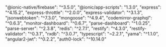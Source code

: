 "@ionic-native/firebase": "^3.5.0",
"@ionic/app-scripts": "1.3.0",
"express": "^4.15.2",
"express-throttle": "^2.0.0",
"express-validator": "^3.1.3",
"jsonwebtoken": "^7.3.0",
"mongoose": "^4.9.4",
"codemirror-graphql": "^0.6.3",
"monitor-dashboard": "^0.6.7",
"parse-dashboard": "^1.0.25",
"parse-server": "^2.3.8",
"redis": "^2.7.1",
"restify": "^4.3.0",
"restify-validator": "^0.3.1",
"rxdb": "^3.0.7",
"typescript": "~2.2.1",
"yama": "^1.1.0",
"angular2-jwt": "^0.2.2",
"auth0-lock": "^10.14.0"
